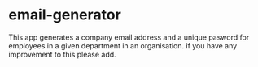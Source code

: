 # email-generator
This app generates a company email address and a unique pasword for employees in a given department in an organisation. if you have any improvement to this please add.
